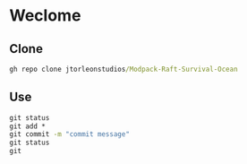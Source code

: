 # Weclome

## Clone

```cmd
gh repo clone jtorleonstudios/Modpack-Raft-Survival-Ocean
```

## Use

```cmd
git status
git add *
git commit -m "commit message"
git status
git 
```